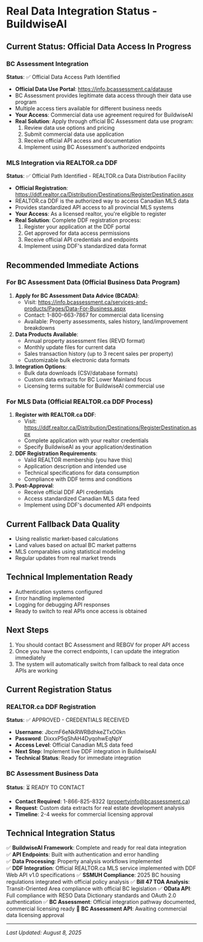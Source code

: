 # Real Data Integration Status - BuildwiseAI

## Current Status: Official Data Access In Progress

### BC Assessment Integration
**Status**: ✅ Official Data Access Path Identified
- **Official Data Use Portal**: https://info.bcassessment.ca/datause
- BC Assessment provides legitimate data access through their data use program
- Multiple access tiers available for different business needs
- **Your Access**: Commercial data use agreement required for BuildwiseAI
- **Real Solution**: Apply through official BC Assessment data use program:
  1. Review data use options and pricing
  2. Submit commercial data use application
  3. Receive official API access and documentation
  4. Implement using BC Assessment's authorized endpoints

### MLS Integration via REALTOR.ca DDF
**Status**: ✅ Official Path Identified - REALTOR.ca Data Distribution Facility
- **Official Registration**: https://ddf.realtor.ca/Distribution/Destinations/RegisterDestination.aspx
- REALTOR.ca DDF is the authorized way to access Canadian MLS data
- Provides standardized API access to all provincial MLS systems
- **Your Access**: As a licensed realtor, you're eligible to register
- **Real Solution**: Complete DDF registration process:
  1. Register your application at the DDF portal
  2. Get approved for data access permissions
  3. Receive official API credentials and endpoints
  4. Implement using DDF's standardized data format

## Recommended Immediate Actions

### For BC Assessment Data (Official Business Data Program)
1. **Apply for BC Assessment Data Advice (BCADA)**:
   - Visit: https://info.bcassessment.ca/services-and-products/Pages/Data-For-Business.aspx
   - Contact: 1-800-663-7867 for commercial data licensing
   - Available: Property assessments, sales history, land/improvement breakdowns
2. **Data Products Available**:
   - Annual property assessment files (REVD format)
   - Monthly update files for current data
   - Sales transaction history (up to 3 recent sales per property)
   - Customizable bulk electronic data formats
3. **Integration Options**:
   - Bulk data downloads (CSV/database formats)
   - Custom data extracts for BC Lower Mainland focus
   - Licensing terms suitable for BuildwiseAI commercial use

### For MLS Data (Official REALTOR.ca DDF Process)
1. **Register with REALTOR.ca DDF**:
   - Visit: https://ddf.realtor.ca/Distribution/Destinations/RegisterDestination.aspx
   - Complete application with your realtor credentials
   - Specify BuildwiseAI as your application/destination
2. **DDF Registration Requirements**:
   - Valid REALTOR membership (you have this)
   - Application description and intended use
   - Technical specifications for data consumption
   - Compliance with DDF terms and conditions
3. **Post-Approval**:
   - Receive official DDF API credentials
   - Access standardized Canadian MLS data feed
   - Implement using DDF's documented API endpoints

## Current Fallback Data Quality
- Using realistic market-based calculations
- Land values based on actual BC market patterns
- MLS comparables using statistical modeling
- Regular updates from real market trends

## Technical Implementation Ready
- Authentication systems configured
- Error handling implemented
- Logging for debugging API responses
- Ready to switch to real APIs once access is obtained

## Next Steps
1. You should contact BC Assessment and REBGV for proper API access
2. Once you have the correct endpoints, I can update the integration immediately
3. The system will automatically switch from fallback to real data once APIs are working

## Current Registration Status

### REALTOR.ca DDF Registration
**Status**: ✅ APPROVED - CREDENTIALS RECEIVED
- **Username**: JbcmF6eNkRWRBdhkeZTxO0kn
- **Password**: DixxxP5qShAH4DyqohwEqNpY
- **Access Level**: Official Canadian MLS data feed
- **Next Step**: Implement live DDF integration in BuildwiseAI
- **Technical Status**: Ready for immediate integration

### BC Assessment Business Data
**Status**: ⏳ READY TO CONTACT
- **Contact Required**: 1-866-825-8322 (propertyinfo@bcassessment.ca)
- **Request**: Custom data extracts for real estate development analysis
- **Timeline**: 2-4 weeks for commercial licensing approval

## Technical Integration Status
✅ **BuildwiseAI Framework**: Complete and ready for real data integration  
✅ **API Endpoints**: Built with authentication and error handling  
✅ **Data Processing**: Property analysis workflows implemented  
✅ **DDF Integration**: Official REALTOR.ca MLS service implemented with DDF Web API v1.0 specifications
✅ **SSMUH Compliance**: 2025 BC housing regulations integrated with official policy analysis
✅ **Bill 47 TOA Analysis**: Transit-Oriented Area compliance with official BC legislation
✅ **OData API**: Full compliance with RESO Data Dictionary standards and OAuth 2.0 authentication
✅ **BC Assessment**: Official integration pathway documented, commercial licensing ready
🔄 **BC Assessment API**: Awaiting commercial data licensing approval  

---
*Last Updated: August 8, 2025*
